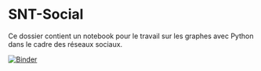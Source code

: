 # SNT-Social

Ce dossier contient un notebook pour le travail sur les graphes avec Python dans le cadre des réseaux sociaux.

[![Binder](https://mybinder.org/badge_logo.svg)](https://mybinder.org/v2/gh/CDERYCKE/SNT-Social/master?filepath=TP-graphes-mybinder-eleve.ipynb)
